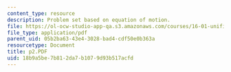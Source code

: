 ```yaml
---
content_type: resource
description: Problem set based on equation of motion.
file: https://ol-ocw-studio-app-qa.s3.amazonaws.com/courses/16-01-unified-engineering-i-ii-iii-iv-fall-2005-spring-2006/18b9a5be7b812da7b1079d93b517acfd_p2.PDF
file_type: application/pdf
parent_uid: 05b2ba63-43e4-3028-bad4-cdf50e0b363a
resourcetype: Document
title: p2.PDF
uid: 18b9a5be-7b81-2da7-b107-9d93b517acfd
---
```

